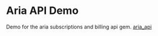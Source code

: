 # Aria API Demo

Demo for the aria subscriptions and billing api gem. [aria_api](https://github.com/jpemberthy/aria_api)
